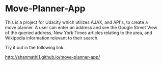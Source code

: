 # Move-Planner-App
This is a project for Udacity which utilizes AJAX, and API's, to create a move planner. A user can enter an address and see the Google Street View of the queried address, New York Times articles relating to the area, and Wikipedia information relevant to their search.

Try it out in the following link:

http://shanmathi1.github.io/move-planner-app/
